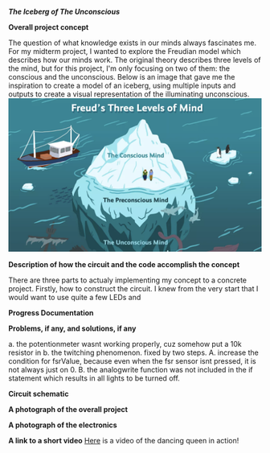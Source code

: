 ***The Iceberg of The Unconscious***

**Overall project concept**

The question of what knowledge exists in our minds always fascinates me. For my midterm project, I wanted to explore the Freudian model which describes how our minds work. The original theory describes three levels of the mind, but for this project, I'm only focusing on two of them: the conscious and the unconscious. Below is an image that gave me the inspiration to create a model of an iceberg, using multiple inputs and outputs to create a visual representation of the illuminating unconscious. 
![](iceberg.jpg)


**Description of how the circuit and the code accomplish the concept**

There are three parts to actualy implementing my concept to a concrete project. Firstly, how to construct the circuit. I knew from the very start that I would want to use quite a few LEDs and 


**Progress Documentation**



**Problems, if any, and solutions, if any**

a. the potentionmeter wasnt working properly, cuz somehow put a 10k resistor in 
b. the twitching phenomenon. fixed by two steps. A. increase the condition for fsrValue, because even when the fsr sensor isnt pressed, it is not always just on 0. B. the analogwrite function was not included in the if statement which results in all lights to be turned off. 


**Circuit schematic**



**A photograph of the overall project**


**A photograph of the electronics**


**A link to a short video**
[Here](https://youtu.be/blMNPb4uEAk) is a video of the dancing queen in action!
